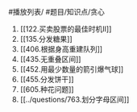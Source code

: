 #播放列表/ #题目/知识点/贪心 

1. [[122.买卖股票的最佳时机II]]
2. [[135.分发糖果]]
3. [[406.根据身高重建队列]]
4. [[435.无重叠区间]]
5. [[452.用最少数量的箭引爆气球]]
6. [[455.分发饼干]]
7. [[605.种花问题]]
8. [[../questions/763.划分字母区间]]
